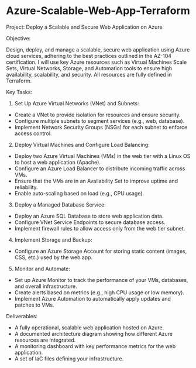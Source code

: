 # Azure-Scalable-Web-App-Terraform
Project: Deploy a Scalable and Secure Web Application on Azure

Objective:

Design, deploy, and manage a scalable, secure web application using Azure cloud services, adhering to the best practices outlined in the AZ-104 certification. I will use key Azure resources such as Virtual Machines Scale Sets, Virtual Networks, Storage, and Automation tools to ensure high availability, scalability, and security. All resources are fully defined in Terraform.

Key Tasks:

1. Set Up Azure Virtual Networks (VNet) and Subnets:

- Create a VNet to provide isolation for resources and ensure security.
- Configure multiple subnets to segment services (e.g., web, database).
- Implement Network Security Groups (NSGs) for each subnet to enforce access control.

2. Deploy Virtual Machines and Configure Load Balancing:

- Deploy two Azure Virtual Machines (VMs) in the web tier with a Linux OS to host a web application (Apache).
- Configure an Azure Load Balancer to distribute incoming traffic across VMs.
- Ensure that the VMs are in an Availability Set to improve uptime and reliability.
- Enable auto-scaling based on load (e.g., CPU usage).

3. Deploy a Managed Database Service:

- Deploy an Azure SQL Database to store web application data.
- Configure VNet Service Endpoints to secure database access.
- Implement firewall rules to allow access only from the web tier subnet.

4. Implement Storage and Backup:

- Configure an Azure Storage Account for storing static content (images, CSS, etc.) used by the web app.

5. Monitor and Automate:

- Set up Azure Monitor to track the performance of your VMs, databases, and overall infrastructure.
- Create alerts based on metrics (e.g., high CPU usage or low memory).
- Implement Azure Automation to automatically apply updates and patches to VMs.


Deliverables: 

- A fully operational, scalable web application hosted on Azure.
- A documented architecture diagram showing how different Azure resources are integrated.
- A monitoring dashboard with key performance metrics for the web application.
- A set of IaC files defining your infrastructure.
